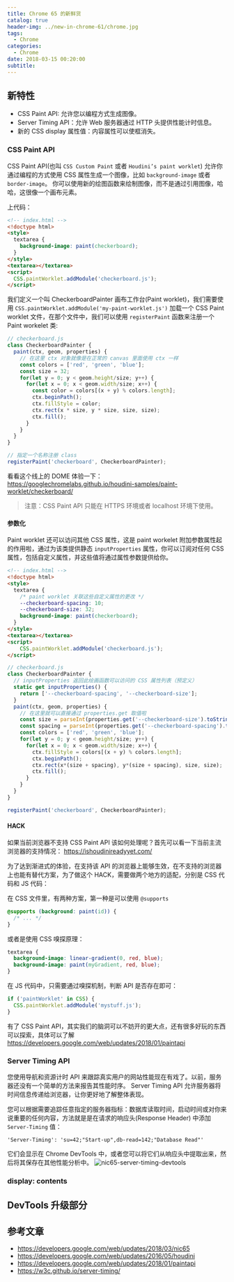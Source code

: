 ```yaml
---
title: Chrome 65 的新鲜货
catalog: true
header-img: ../new-in-chrome-61/chrome.jpg
tags:
  - Chrome
categories:
  - Chrome
date: 2018-03-15 00:20:00
subtitle:
---
```


## 新特性

- CSS Paint API: 允许您以编程方式生成图像。
- Server Timing API：允许 Web 服务器通过 HTTP 头提供性能计时信息。
- 新的 CSS display 属性值：内容属性可以使框消失。

### CSS Paint API

CSS Paint API(也叫 `CSS Custom Paint` 或者 `Houdini’s paint worklet`) 允许你通过编程的方式使用 CSS 属性生成一个图像，比如 `background-image` 或者 `border-image`。
你可以使用新的绘图函数来绘制图像，而不是通过引用图像，哈哈，这很像一个画布元素。

上代码：

```html
<!-- index.html -->
<!doctype html>
<style>
  textarea {
    background-image: paint(checkerboard);
  }
</style>
<textarea></textarea>
<script>
  CSS.paintWorklet.addModule('checkerboard.js');
</script>
```

我们定义一个叫 CheckerboardPainter 画布工作台(Paint worklet)，我们需要使用 `CSS.paintWorklet.addModule('my-paint-worklet.js')` 加载一个 CSS Paint worklet 文件，在那个文件中，我们可以使用 `registerPaint` 函数来注册一个 Paint workelet 类:

```js
// checkerboard.js
class CheckerboardPainter {
  paint(ctx, geom, properties) {
    // 在这里 ctx 对象就像是在正常的 canvas 里面使用 ctx 一样
    const colors = ['red', 'green', 'blue'];
    const size = 32;
    for(let y = 0; y < geom.height/size; y++) {
      for(let x = 0; x < geom.width/size; x++) {
        const color = colors[(x + y) % colors.length];
        ctx.beginPath();
        ctx.fillStyle = color;
        ctx.rect(x * size, y * size, size, size);
        ctx.fill();
      }
    }
  }
}

// 指定一个名称注册 class
registerPaint('checkerboard', CheckerboardPainter);
```

看看这个线上的 DOME 体验一下：https://googlechromelabs.github.io/houdini-samples/paint-worklet/checkerboard/

> 注意：CSS Paint API 只能在 HTTPS 环境或者 localhost 环境下使用。

#### 参数化

Paint worklet 还可以访问其他 CSS 属性，这是 paint workelet 附加参数属性起的作用啦，通过为该类提供静态 `inputProperties` 属性，你可以订阅对任何 CSS 属性，包括自定义属性，并这些值将通过属性参数提供给你。

```html
<!-- index.html -->
<!doctype html>
<style>
  textarea {
    /* paint worklet 关联这些自定义属性的更改 */
    --checkerboard-spacing: 10;
    --checkerboard-size: 32;
    background-image: paint(checkerboard);
  }
</style>
<textarea></textarea>
<script>
    CSS.paintWorklet.addModule('checkerboard.js');
</script>
```

```js
// checkerboard.js
class CheckerboardPainter {
  // inputProperties 返回此绘画函数可以访问的 CSS 属性列表（预定义）
  static get inputProperties() {
    return ['--checkerboard-spacing', '--checkerboard-size'];
  }
  paint(ctx, geom, properties) {
    // 在这里就可以直接通过 properties.get 取值啦
    const size = parseInt(properties.get('--checkerboard-size').toString());
    const spacing = parseInt(properties.get('--checkerboard-spacing').toString());
    const colors = ['red', 'green', 'blue'];
    for(let y = 0; y < geom.height/size; y++) {
      for(let x = 0; x < geom.width/size; x++) {
        ctx.fillStyle = colors[(x + y) % colors.length];
        ctx.beginPath();
        ctx.rect(x*(size + spacing), y*(size + spacing), size, size);
        ctx.fill();
      }
    }
  }
}

registerPaint('checkerboard', CheckerboardPainter);
```

#### HACK

如果当前浏览器不支持 CSS Paint API 该如何处理呢？首先可以看一下当前主流浏览器的支持情况： https://ishoudinireadyyet.com/

为了达到渐进式的体验，在支持该 API 的浏览器上能够生效，在不支持的浏览器上也能有替代方案，为了做这个 HACK，需要做两个地方的适配，分别是 CSS 代码和 JS 代码：

在 CSS 文件里，有两种方案，第一种是可以使用 `@supports`

```css
@supports (background: paint(id)) {
  /* ... */
}
```

或者是使用 CSS 嗅探原理：

```css
textarea {
  background-image: linear-gradient(0, red, blue);
  background-image: paint(myGradient, red, blue);
}
```

在 JS 代码中，只需要通过嗅探机制，判断 API 是否存在即可：

```js
if ('paintWorklet' in CSS) {
  CSS.paintWorklet.addModule('mystuff.js');
}
```

有了 CSS Paint API，其实我们的脑洞可以不妨开的更大点，还有很多好玩的东西可以探索，具体可以了解 https://developers.google.com/web/updates/2018/01/paintapi

### Server Timing API

您使用导航和资源计时 API 来跟踪真实用户的网站性能现在有戏了。以前，服务器还没有一个简单的方法来报告其性能时序。
Server Timing API 允许服务器将时间信息传递给浏览器，让你更好地了解整体表现。

您可以根据需要追踪任意指定的服务器指标：数据库读取时间，启动时间或对你来说重要的任何内容，方法就是是在请求的响应头(Response Header) 中添加 `Server-Timing` 值：

```shell
'Server-Timing': 'su=42;"Start-up",db-read=142;"Database Read"'
```

它们会显示在 Chrome DevTools 中，或者您可以将它们从响应头中提取出来，然后将其保存在其他性能分析中。
![nic65-server-timing-devtools](./nic65-server-timing-devtools.png)

### display: contents

## DevTools 升级部分

## 参考文章

- https://developers.google.com/web/updates/2018/03/nic65
- https://developers.google.com/web/updates/2016/05/houdini
- https://developers.google.com/web/updates/2018/01/paintapi
- https://w3c.github.io/server-timing/